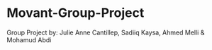 # Movant-Group-Project

Group Project
by: Julie Anne Cantillep, Sadiiq Kaysa, Ahmed Melli & Mohamud Abdi
